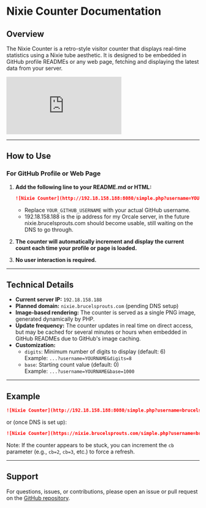  # Nixie Counter Documentation

## Overview
The Nixie Counter is a retro-style visitor counter that displays real-time statistics using a Nixie tube aesthetic. It is designed to be embedded in GitHub profile READMEs or any web page, fetching and displaying the latest data from your server.

![Nixie Counter](http://192.18.158.188:8080/simple.php?username=nixiecounter)

---

## How to Use

### For GitHub Profile or Web Page

1. **Add the following line to your README.md or HTML:**
   ```markdown
   ![Nixie Counter](http://192.18.158.188:8080/simple.php?username=YOUR_GITHUB_USERNAME&cb=1)
   ```
   - Replace `YOUR_GITHUB_USERNAME` with your actual GitHub username.
   - 192.18.158.188 is the ip address for my Orcale server, in the future nixie.brucelsprouts.com should become usable, still waiting on the DNS to go through.
   

2. **The counter will automatically increment and display the current count each time your profile or page is loaded.**
3. **No user interaction is required.**

---

## Technical Details

- **Current server IP:** `192.18.158.188`
- **Planned domain:** `nixie.brucelsprouts.com` (pending DNS setup)
- **Image-based rendering:** The counter is served as a single PNG image, generated dynamically by PHP.
- **Update frequency:** The counter updates in real time on direct access, but may be cached for several minutes or hours when embedded in GitHub READMEs due to GitHub's image caching.
- **Customization:**  
  - `digits`: Minimum number of digits to display (default: 6)  
    Example: `...?username=YOURNAME&digits=8`
  - `base`: Starting count value (default: 0)  
    Example: `...?username=YOURNAME&base=1000`

---



## Example

```markdown
![Nixie Counter](http://192.18.158.188:8080/simple.php?username=brucelsprouts&cb=1)
```
or (once DNS is set up):
```markdown
![Nixie Counter](https://nixie.brucelsprouts.com/simple.php?username=brucelsprouts&cb=1)
```

Note: If the counter appears to be stuck, you can increment the `cb` parameter (e.g., `cb=2`, `cb=3`, etc.) to force a refresh.

---

## Support

For questions, issues, or contributions, please open an issue or pull request on the [GitHub repository](https://github.com/brucelsprouts/nixiecreadme).

